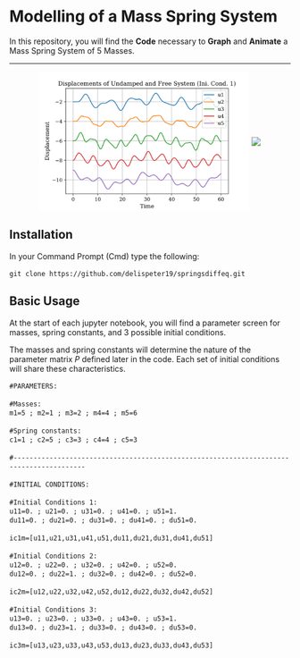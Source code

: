 # Modelling of a Mass Spring System

In this repository, you will find the <b>Code</b> necessary to <b>Graph</b> and <b>Animate</b> a Mass Spring System of 5 Masses. 

<hr>

<div align="center">
	<img align="middle" height="250px" src="Assets\D1.png" />
	<img align="middle" height="300px" src="Assets\UndampedFreeAni.gif" />
</div>

## Installation
In your Command Prompt (Cmd) type the following:
```
git clone https://github.com/delispeter19/springsdiffeq.git
```

## Basic Usage
At the start of each jupyter notebook, you will find a parameter screen for masses, spring constants, and 3 possible initial conditions.

The masses and spring constants will determine the nature of the parameter matrix <i>P</i> defined later in the code. Each set of initial conditions will share these characteristics.  

```
#PARAMETERS:

#Masses:
m1=5 ; m2=1 ; m3=2 ; m4=4 ; m5=6

#Spring constants:
c1=1 ; c2=5 ; c3=3 ; c4=4 ; c5=3

#----------------------------------------------------------------------------------------

#INITIAL CONDITIONS:

#Initial Conditions 1:
u11=0. ; u21=0. ; u31=0. ; u41=0. ; u51=1.
du11=0. ; du21=0. ; du31=0. ; du41=0. ; du51=0.

ic1m=[u11,u21,u31,u41,u51,du11,du21,du31,du41,du51]

#Initial Conditions 2:
u12=0. ; u22=0. ; u32=0. ; u42=0. ; u52=0.
du12=0. ; du22=1. ; du32=0. ; du42=0. ; du52=0.

ic2m=[u12,u22,u32,u42,u52,du12,du22,du32,du42,du52]

#Initial Conditions 3:
u13=0. ; u23=0. ; u33=0. ; u43=0. ; u53=1.
du13=0. ; du23=1. ; du33=0. ; du43=0. ; du53=0.
      
ic3m=[u13,u23,u33,u43,u53,du13,du23,du33,du43,du53]
```